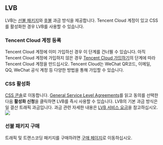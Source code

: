 ## LVB

LVB는 [선불 패키지](https://www.tencentcloud.com/document/product/267/52220)와 [후불](https://intl.cloud.tencent.com/document/product/267/2819) 과금 방식을 제공합니다. Tencent Cloud 계정이 있고 CSS를 활성화한 경우 LVB를 사용할 수 있습니다.

### Tencent Cloud 계정 등록
Tencent Cloud 계정에 이미 가입하신 경우 이 단계를 건너뛸 수 있습니다. 아직 Tencent Cloud 계정에 가입하지 않은 경우 [Tencent Cloud 가입하기](https://cloud.tencent.com/document/product/378/17985)의 단계에 따라 Tencent Cloud 계정을 만드십시오. Tencent Cloud는 WeChat QR코드, 이메일, QQ, WeChat 공식 계정 등 다양한 방법을 통해 가입할 수 있습니다.
### CSS 활성화
[CSS 콘솔](https://console.cloud.tencent.com/live)로 이동합니다. [General Service Level Agreements](https://intl.cloud.tencent.com/document/product/301/12905)를 읽고 동의를 선택한 다음 **활성화 신청**을 클릭하면 LVB를 즉시 사용할 수 있습니다. LVB의 기본 과금 방식은 일 결산 트래픽 과금입니다. 과금 관련 자세한 내용은 [LVB 서비스 요금](https://intl.cloud.tencent.com/document/product/267/2818)을 참고하십시오.
![](https://main.qcloudimg.com/raw/dec97eeb50fc64dbcbd2b443fa7b96d4.png)

### 선불 패키지 구매
트래픽 및 트랜스코딩 패키지를 구매하려면 [구매 페이지](https://buy.cloud.tencent.com/live)로 이동하십시오.
